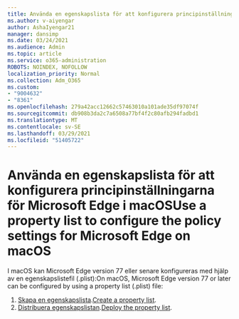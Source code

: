 ```yaml
---
title: Använda en egenskapslista för att konfigurera principinställningarna för Microsoft Edge i macOS
ms.author: v-aiyengar
author: AshaIyengar21
manager: dansimp
ms.date: 03/24/2021
ms.audience: Admin
ms.topic: article
ms.service: o365-administration
ROBOTS: NOINDEX, NOFOLLOW
localization_priority: Normal
ms.collection: Adm_O365
ms.custom:
- "9004632"
- "8361"
ms.openlocfilehash: 279a42acc12662c57463010a101ade35df97074f
ms.sourcegitcommit: db908b3da2c7a6508a77bf4f2c80afb294fadbd1
ms.translationtype: MT
ms.contentlocale: sv-SE
ms.lasthandoff: 03/29/2021
ms.locfileid: "51405722"
---
```

# <a name="use-a-property-list-to-configure-the-policy-settings-for-microsoft-edge-on-macos"></a><span data-ttu-id="f99fe-102">Använda en egenskapslista för att konfigurera principinställningarna för Microsoft Edge i macOS</span><span class="sxs-lookup"><span data-stu-id="f99fe-102">Use a property list to configure the policy settings for Microsoft Edge on macOS</span></span>

<span data-ttu-id="f99fe-103">I macOS kan Microsoft Edge version 77 eller senare konfigureras med hjälp av en egenskapslistefil (.plist):</span><span class="sxs-lookup"><span data-stu-id="f99fe-103">On macOS, Microsoft Edge version 77 or later can be configured by using a property list (.plist) file:</span></span>

1. <span data-ttu-id="f99fe-104">[Skapa en egenskapslista](https://go.microsoft.com/fwlink/?linkid=2134726).</span><span class="sxs-lookup"><span data-stu-id="f99fe-104">[Create a property list](https://go.microsoft.com/fwlink/?linkid=2134726).</span></span>
1. <span data-ttu-id="f99fe-105">[Distribuera egenskapslistan](https://go.microsoft.com/fwlink/?linkid=2134727).</span><span class="sxs-lookup"><span data-stu-id="f99fe-105">[Deploy the property list](https://go.microsoft.com/fwlink/?linkid=2134727).</span></span>
